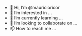 - 👋 Hi, I’m @mauricioricor
- 👀 I’m interested in ...
- 🌱 I’m currently learning ...
- 💞️ I’m looking to collaborate on ...
- 📫 How to reach me ...

<!---
mauricioricor/mauricioricor is a ✨ special ✨ repository because its `README.md` (this file) appears on your GitHub profile.
You can click the Preview link to take a look at your changes.
--->

